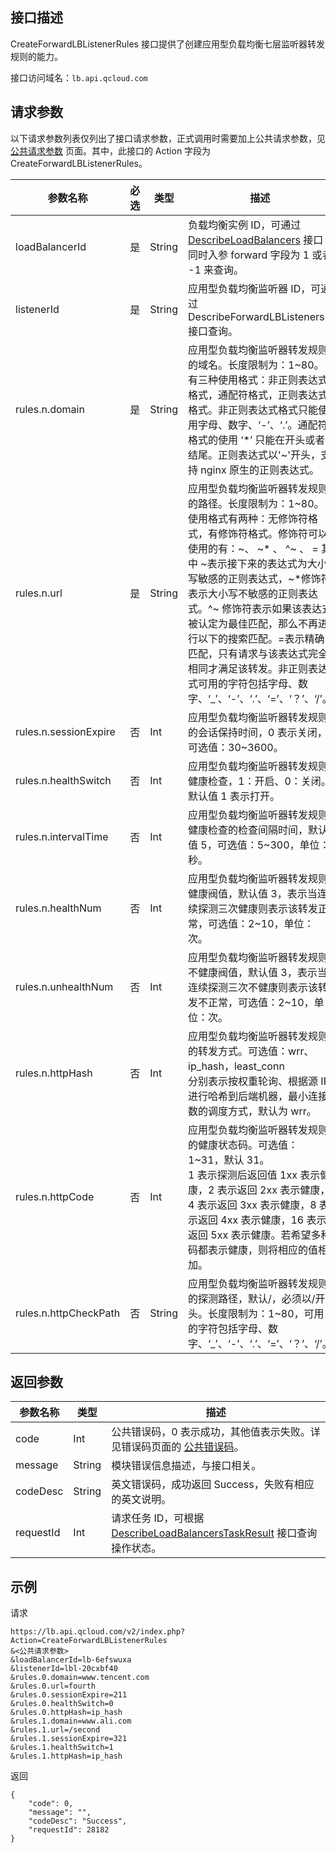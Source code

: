 ## 接口描述
CreateForwardLBListenerRules 接口提供了创建应用型负载均衡七层监听器转发规则的能力。
 
接口访问域名：`lb.api.qcloud.com`
 
## 请求参数
以下请求参数列表仅列出了接口请求参数，正式调用时需要加上公共请求参数，见 [公共请求参数](http://tcecqpoc.fsphere.cn/document/api/214/4183) 页面。其中，此接口的 Action 字段为 CreateForwardLBListenerRules。


|参数名称|必选|类型|描述|
|-----------|--------|----------|----------|
|loadBalancerId|是|String|负载均衡实例 ID，可通过 <a href="http://tcecqpoc.fsphere.cn/document/api/214/1261" title="DescribeLoadBalancers">DescribeLoadBalancers</a> 接口同时入参 forward 字段为 1 或者 -1 来查询。|
|listenerId|是|String|应用型负载均衡监听器 ID，可通过 DescribeForwardLBListeners 接口查询。|
|rules.n.domain|是|String|应用型负载均衡监听器转发规则的域名。长度限制为：1~80。有三种使用格式：非正则表达式格式，通配符格式，正则表达式格式。非正则表达式格式只能使用字母、数字、‘-’、‘.’。通配符格式的使用 ‘*’ 只能在开头或者结尾。正则表达式以'~'开头，支持 nginx 原生的正则表达式。|
|rules.n.url|是|String|应用型负载均衡监听器转发规则的路径。长度限制为：1~80。使用格式有两种：无修饰符格式，有修饰符格式。修饰符可以使用的有：~、 ~\* 、 ^~ 、 = 其中 ~表示接下来的表达式为大小写敏感的正则表达式，~*修饰符表示大小写不敏感的正则表达式。^~ 修饰符表示如果该表达式被认定为最佳匹配，那么不再进行以下的搜索匹配。=表示精确匹配，只有请求与该表达式完全相同才满足该转发。非正则表达式可用的字符包括字母、数字、‘_’、‘-’、‘.’、‘=’、‘？’、‘/’。|
|rules.n.sessionExpire|否|Int|应用型负载均衡监听器转发规则的会话保持时间，0 表示关闭，可选值：30~3600。|
|rules.n.healthSwitch|否|Int|应用型负载均衡监听器转发规则健康检查，1：开启、0：关闭。默认值 1 表示打开。|
|rules.n.intervalTime|否|Int|应用型负载均衡监听器转发规则健康检查的检查间隔时间，默认值 5，可选值：5~300，单位：秒。|
|rules.n.healthNum|否|Int|应用型负载均衡监听器转发规则健康阀值，默认值 3，表示当连续探测三次健康则表示该转发正常，可选值：2~10，单位：次。|
|rules.n.unhealthNum|否|Int|应用型负载均衡监听器转发规则不健康阀值，默认值 3，表示当连续探测三次不健康则表示该转发不正常，可选值：2~10，单位：次。|
|rules.n.httpHash|否|Int|应用型负载均衡监听器转发规则的转发方式。可选值：wrr、ip_hash，least_conn<br>分别表示按权重轮询、根据源 IP 进行哈希到后端机器，最小连接数的调度方式，默认为 wrr。|
|rules.n.httpCode|否|Int|应用型负载均衡监听器转发规则的健康状态码。可选值：1~31，默认 31。<br>1 表示探测后返回值 1xx 表示健康，2 表示返回  2xx 表示健康，4 表示返回 3xx 表示健康，8 表示返回 4xx 表示健康，16 表示返回 5xx 表示健康。若希望多种码都表示健康，则将相应的值相加。|
|rules.n.httpCheckPath|否|String|应用型负载均衡监听器转发规则的探测路径，默认/，必须以/开头。长度限制为：1~80，可用的字符包括字母、数字、‘_’、‘-’、‘.’、‘=’、‘？’、‘/’。|



## 返回参数

|参数名称|类型|描述|
|-------|---|---------------|
|code|Int|公共错误码，0 表示成功，其他值表示失败。详见错误码页面的 [公共错误码](http://tcecqpoc.fsphere.cn/document/api/214/1530)。|
|message|String|模块错误信息描述，与接口相关。|
|codeDesc|String|英文错误码，成功返回 Success，失败有相应的英文说明。|
|requestId|Int|请求任务 ID，可根据 [DescribeLoadBalancersTaskResult](http://tcecqpoc.fsphere.cn/document/api/214/4007) 接口查询操作状态。|


## 示例
 
请求
```
https://lb.api.qcloud.com/v2/index.php?Action=CreateForwardLBListenerRules
&<公共请求参数>
&loadBalancerId=lb-6efswuxa
&listenerId=lbl-20cxbf40
&rules.0.domain=www.tencent.com
&rules.0.url=fourth
&rules.0.sessionExpire=211
&rules.0.healthSwitch=0
&rules.0.httpHash=ip_hash
&rules.1.domain=www.ali.com
&rules.1.url=/second
&rules.1.sessionExpire=321
&rules.1.healthSwitch=1
&rules.1.httpHash=ip_hash

```
返回
```
{
    "code": 0,
    "message": "",
    "codeDesc": "Success",
    "requestId": 28182
}
```
